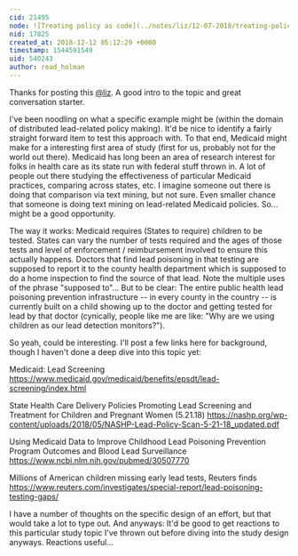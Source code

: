 ```yaml
---
cid: 21495
node: ![Treating policy as code](../notes/liz/12-07-2018/treating-policy-as-code)
nid: 17825
created_at: 2018-12-12 05:12:29 +0000
timestamp: 1544591549
uid: 540243
author: read_holman
---
```


Thanks for posting this [@liz](/profile/liz). A good intro to the topic and great conversation starter. 

I've been noodling on what a specific example might be (within the domain of distributed lead-related policy making). It'd be nice to identify a fairly straight forward item to test this approach with. To that end, Medicaid might make for a interesting first area of study (first for us, probably not for the world out there). Medicaid has long been an area of research interest for folks in health care as its state run with federal stuff thrown in. A lot of people out there studying the effectiveness of particular Medicaid practices, comparing across states, etc. I imagine someone out there is doing that comparison via text mining, but not sure. Even smaller chance that someone is doing text mining on lead-related Medicaid policies. So... might be a good opportunity. 

The way it works: Medicaid requires (States to require) children to be tested. States can vary the number of tests required and the ages of those tests and level of enforcement / reimbursement involved to ensure this actually happens. Doctors that find lead poisoning in that testing are supposed to report it to the county health department which is supposed to do a home inspection to find the source of that lead. Note the multiple uses of the phrase "supposed to"... But to be clear: The entire public health lead poisoning prevention infrastructure -- in every county in the country -- is currently built on a child showing up to the doctor and getting tested for lead by that doctor (cynically, people like me are like: "Why are we using children as our lead detection monitors?"). 

So yeah, could be interesting. I'll post a few links here for background, though I haven't done a deep dive into this topic yet: 

Medicaid: Lead Screening
https://www.medicaid.gov/medicaid/benefits/epsdt/lead-screening/index.html

State Health Care Delivery Policies Promoting Lead Screening and Treatment for
Children and Pregnant Women (5.21.18)
https://nashp.org/wp-content/uploads/2018/05/NASHP-Lead-Policy-Scan-5-21-18_updated.pdf 

Using Medicaid Data to Improve Childhood Lead Poisoning Prevention Program Outcomes and Blood Lead Surveillance
https://www.ncbi.nlm.nih.gov/pubmed/30507770

Millions of American children missing early lead tests, Reuters finds
https://www.reuters.com/investigates/special-report/lead-poisoning-testing-gaps/

I have a number of thoughts on the specific design of an effort, but that would take a lot to type out. And anyways: It'd be good to get reactions to this particular study topic I've thrown out before diving into the study design anyways. Reactions useful...
